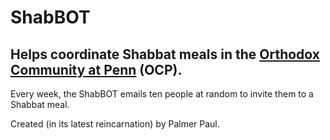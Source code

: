 ShabBOT
====

Helps coordinate Shabbat meals in the [Orthodox Community at Penn](https://www.pennocp.org/) (OCP).
---

Every week, the ShabBOT emails ten people at random to invite them to a Shabbat meal.

Created (in its latest reincarnation) by Palmer Paul.
